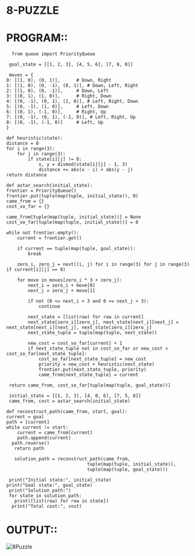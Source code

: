 # 8-PUZZLE

# PROGRAM::

      from queue import PriorityQueue

     goal_state = [[1, 2, 3], [4, 5, 6], [7, 8, 0]]

     moves = {
    0: [(1, 0), (0, 1)],      # Down, Right
    1: [(1, 0), (0, -1), (0, 1)], # Down, Left, Right
    2: [(1, 0), (0, -1)],     # Down, Left
    3: [(0, 1), (1, 0)],      # Right, Down
    4: [(0, -1), (0, 1), (1, 0)], # Left, Right, Down
    5: [(0, -1), (1, 0)],     # Left, Down
    6: [(0, 1), (-1, 0)],     # Right, Up
    7: [(0, -1), (0, 1), (-1, 0)], # Left, Right, Up
    8: [(0, -1), (-1, 0)]     # Left, Up
    }

    def heuristic(state):
    distance = 0
    for i in range(3):
        for j in range(3):
            if state[i][j] != 0:
                x, y = divmod(state[i][j] - 1, 3)
                distance += abs(x - i) + abs(y - j)
    return distance

    def astar_search(initial_state):
    frontier = PriorityQueue()
    frontier.put(tuple(map(tuple, initial_state)), 0)
    came_from = {}
    cost_so_far = {}
    
    came_from[tuple(map(tuple, initial_state))] = None
    cost_so_far[tuple(map(tuple, initial_state))] = 0

    while not frontier.empty():
        current = frontier.get()

        if current == tuple(map(tuple, goal_state)):
            break

        zero_i, zero_j = next((i, j) for i in range(3) for j in range(3) if current[i][j] == 0)

        for move in moves[zero_i * 3 + zero_j]:
            next_i = zero_i + move[0]
            next_j = zero_j + move[1]

            if not (0 <= next_i < 3 and 0 <= next_j < 3):
                continue

            next_state = [list(row) for row in current]  
            next_state[zero_i][zero_j], next_state[next_i][next_j] = next_state[next_i][next_j], next_state[zero_i][zero_j]
            next_state_tuple = tuple(map(tuple, next_state))

            new_cost = cost_so_far[current] + 1
            if next_state_tuple not in cost_so_far or new_cost < cost_so_far[next_state_tuple]:
                cost_so_far[next_state_tuple] = new_cost
                priority = new_cost + heuristic(next_state)
                frontier.put(next_state_tuple, priority)
                came_from[next_state_tuple] = current

     return came_from, cost_so_far[tuple(map(tuple, goal_state))]

     initial_state = [[1, 2, 3], [4, 0, 6], [7, 5, 8]]
     came_from, cost = astar_search(initial_state)

    def reconstruct_path(came_from, start, goal):
    current = goal
    path = [current]
    while current != start:
        current = came_from[current]
        path.append(current)
      path.reverse()
       return path

       solution_path = reconstruct_path(came_from,
                                  tuple(map(tuple, initial_state)),
                                  tuple(map(tuple, goal_state)))

     print("Initial state:", initial_state)
    print("Goal state:", goal_state)
     print("Solution path:")
     for state in solution_path:
       print([list(row) for row in state])
      print("Total cost:", cost)

# OUTPUT::

![8Puzzle](https://github.com/user-attachments/assets/737d3e85-7a55-4b9f-b06f-3df89c7169c5)
